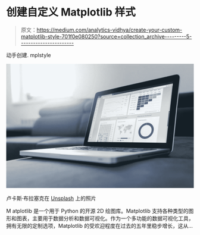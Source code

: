 # 创建自定义 Matplotlib 样式

> 原文：<https://medium.com/analytics-vidhya/create-your-custom-matplotlib-style-701f0e080250?source=collection_archive---------5----------------------->

动手创建. mplstyle

![](img/ab57e1afde9a261b36e0dc45a5304d93.png)

卢卡斯·布拉塞克在 [Unsplash](https://unsplash.com/s/photos/graph?utm_source=unsplash&utm_medium=referral&utm_content=creditCopyText) 上的照片

M atplotlib 是一个用于 Python 的开源 2D 绘图库。Matplotlib 支持各种类型的图形和图表，主要用于数据分析和数据可视化。作为一个多功能的数据可视化工具，拥有无限的定制选项，Matplotlib 的受欢迎程度在过去的五年里稳步增长，这从…